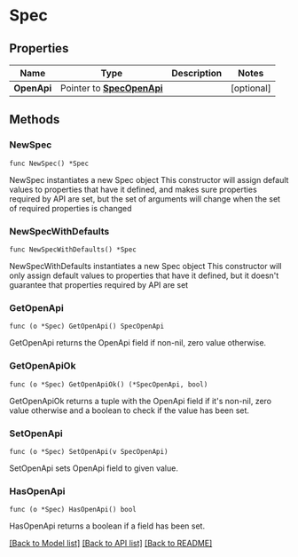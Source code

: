 # Spec

## Properties

Name | Type | Description | Notes
------------ | ------------- | ------------- | -------------
**OpenApi** | Pointer to [**SpecOpenApi**](SpecOpenApi.md) |  | [optional] 

## Methods

### NewSpec

`func NewSpec() *Spec`

NewSpec instantiates a new Spec object
This constructor will assign default values to properties that have it defined,
and makes sure properties required by API are set, but the set of arguments
will change when the set of required properties is changed

### NewSpecWithDefaults

`func NewSpecWithDefaults() *Spec`

NewSpecWithDefaults instantiates a new Spec object
This constructor will only assign default values to properties that have it defined,
but it doesn't guarantee that properties required by API are set

### GetOpenApi

`func (o *Spec) GetOpenApi() SpecOpenApi`

GetOpenApi returns the OpenApi field if non-nil, zero value otherwise.

### GetOpenApiOk

`func (o *Spec) GetOpenApiOk() (*SpecOpenApi, bool)`

GetOpenApiOk returns a tuple with the OpenApi field if it's non-nil, zero value otherwise
and a boolean to check if the value has been set.

### SetOpenApi

`func (o *Spec) SetOpenApi(v SpecOpenApi)`

SetOpenApi sets OpenApi field to given value.

### HasOpenApi

`func (o *Spec) HasOpenApi() bool`

HasOpenApi returns a boolean if a field has been set.


[[Back to Model list]](../README.md#documentation-for-models) [[Back to API list]](../README.md#documentation-for-api-endpoints) [[Back to README]](../README.md)



